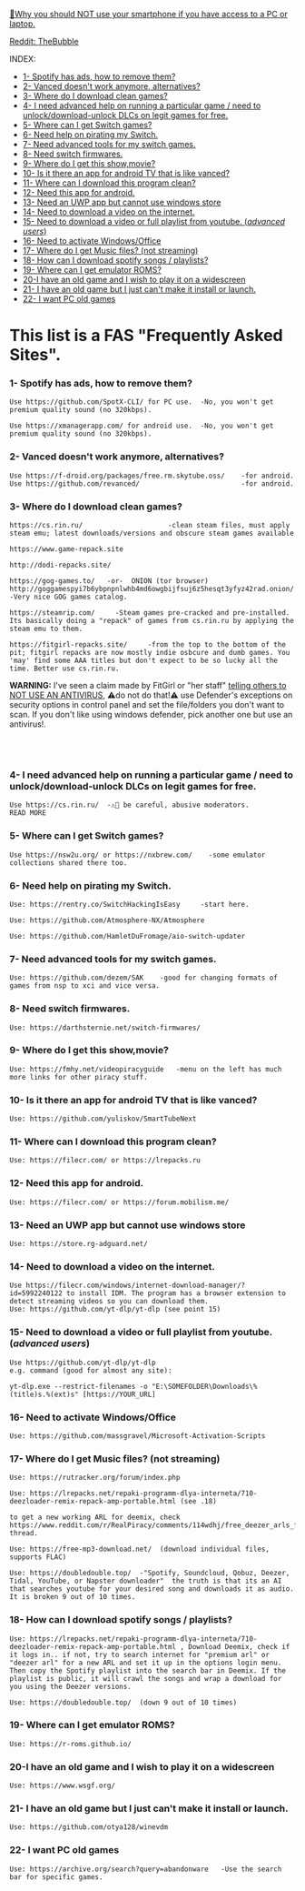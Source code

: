  [📵Why you should NOT use your smartphone if you have access to a PC or laptop.](https://youtu.be/VFns39RXPrU)

[Reddit: TheBubble](https://www.reddit.com/r/RealPiracy/comments/16nnm0t/new_name_new_icon_same_forum/)

INDEX:
  + [1- Spotify has ads, how to remove them?](#1--spotify-has-ads-how-to-remove-them)
+ [2- Vanced doesn't work anymore, alternatives?](#2--vanced-doesnt-work-anymore-alternatives)
+ [3- Where do I download clean games?](#3--where-do-i-download-clean-games)
+ [4- I need advanced help on running a particular game / need to unlock/download-unlock DLCs on legit games for free.](#4--i-need-advanced-help-on-running-a-particular-game--need-to-unlockdownload-unlock-dlcs-on-legit-games-for-free)
+ [5- Where can I get Switch games?](#5--where-can-i-get-switch-games)
+ [6- Need help on pirating my Switch.](#6--need-help-on-pirating-my-switch)
+ [7- Need advanced tools for my switch games.](#7--need-advanced-tools-for-my-switch-games)
+ [8- Need switch firmwares.](#8--need-switch-firmwares)
+ [9- Where do I get this show,movie?](#9--where-do-i-get-this-show-movie-)
+ [10- Is it there an app for android TV that is like vanced?](#10--is-it-there-an-app-for-android-tv-that-is-like-vanced)
+ [11- Where can I download this program clean?](#11--where-can-i-download-this-program-clean)
+ [12- Need this app for android.](#12--need-this-app-for-android)
+ [13- Need an UWP app but cannot use windows store](#13--need-an-uwp-app-but-cannot-use-windows-store)
+ [14- Need to download a video on the internet.](#14--need-to-download-a-video-on-the-internet)
+ [15- Need to download a video or full playlist from youtube. (*advanced users*)](#15--need-to-download-a-video-or-full-playlist-from-youtube-advanced-users)
+ [16- Need to activate Windows/Office](#16--need-to-activate-windowsoffice)
+ [17- Where do I get Music files? (not streaming)](#17--where-do-i-get-music-files-not-streaming)
+ [18- How can I download spotify songs / playlists?](#18--how-can-i-download-spotify-songs--playlists)
+ [19- Where can I get emulator ROMS? ](#19--where-can-i-get-emulator-roms)
+ [20-I have an old game and I wish to play it on a widescreen](#20-i-have-an-old-game-and-i-wish-to-play-it-on-a-widescreen)
+ [21- I have an old game but I just can't make it install or launch.](#21--i-have-an-old-game-but-i-just-cant-make-it-install-or-launch)
+ [22- I want PC old games](#22--i-want-pc-old-games)




# This list is a FAS "Frequently Asked Sites".

### 1- Spotify has ads, how to remove them?

    Use https://github.com/SpotX-CLI/ for PC use.  -No, you won't get premium quality sound (no 320kbps).

    Use https://xmanagerapp.com/ for android use.  -No, you won't get premium quality sound (no 320kbps).

### 2- Vanced doesn't work anymore, alternatives?

    Use https://f-droid.org/packages/free.rm.skytube.oss/    -for android.
    Use https://github.com/revanced/                         -for android.

### 3- Where do I download clean games?

       
    https://cs.rin.ru/                     -clean steam files, must apply steam emu; latest downloads/versions and obscure steam games available

    https://www.game-repack.site

    http://dodi-repacks.site/

    https://gog-games.to/   -or-  ONION (tor browser) http://goggamespyi7b6ybpnpnlwhb4md6owgbijfsuj6z5hesqt3yfyz42rad.onion/     -Very nice GOG games catalog.
    
    https://steamrip.com/     -Steam games pre-cracked and pre-installed. Its basically doing a "repack" of games from cs.rin.ru by applying the steam emu to them.

    https://fitgirl-repacks.site/     -from the top to the bottom of the pit; fitgirl repacks are now mostly indie osbcure and dumb games. You 'may' find some AAA titles but don't expect to be so lucky all the time. Better use cs.rin.ru.

__WARNING:__ I've seen a claim made by FitGirl or "her staff" [telling others to NOT USE AN ANTIVIRUS](https://fitgirl-repacks.site/tiny-tinas-wonderlands/), ⚠do not do that!⚠ use Defender's exceptions on security options in control panel and set the file/folders you don't want to scan. If you don't like using windows defender, pick another one but use an antivirus!. 



<br>



<br>

### 4- I need advanced help on running a particular game / need to unlock/download-unlock DLCs on legit games for free.

    Use https://cs.rin.ru/  -⚠🧂 be careful, abusive moderators.
    READ MORE


### 5- Where can I get Switch games?

    Use https://nsw2u.org/ or https://nxbrew.com/    -some emulator collections shared there too.

### 6- Need help on pirating my Switch.

    Use: https://rentry.co/SwitchHackingIsEasy     -start here.

    Use: https://github.com/Atmosphere-NX/Atmosphere

    Use: https://github.com/HamletDuFromage/aio-switch-updater

### 7- Need advanced tools for my switch games.

    Use: https://github.com/dezem/SAK    -good for changing formats of games from nsp to xci and vice versa.

### 8- Need switch firmwares.

    Use: https://darthsternie.net/switch-firmwares/

### 9- Where do I get this show,movie?

    Use: https://fmhy.net/videopiracyguide   -menu on the left has much more links for other piracy stuff.

### 10- Is it there an app for android TV that is like vanced?

    Use: https://github.com/yuliskov/SmartTubeNext

### 11- Where can I download this program clean?

    Use: https://filecr.com/ or https://lrepacks.ru

### 12- Need this app for android.

    Use: https://filecr.com/ or https://forum.mobilism.me/

### 13- Need an UWP app but cannot use windows store

    Use: https://store.rg-adguard.net/

### 14- Need to download a video on the internet.

    Use https://filecr.com/windows/internet-download-manager/?id=5992240122 to install IDM. The program has a browser extension to detect streaming videos so you can download them.
    Use: https://github.com/yt-dlp/yt-dlp (see point 15)

### 15- Need to download a video or full playlist from youtube. (*advanced users*)

    Use https://github.com/yt-dlp/yt-dlp
    e.g. command (good for almost any site): 
    
    yt-dlp.exe --restrict-filenames -o "E:\SOMEFOLDER\Downloads\%(title)s.%(ext)s" [https://YOUR_URL]

### 16- Need to activate Windows/Office

    Use: https://github.com/massgravel/Microsoft-Activation-Scripts
    
### 17- Where do I get Music files? (not streaming)

    Use: https://rutracker.org/forum/index.php
    
    Use: https://lrepacks.net/repaki-programm-dlya-interneta/710-deezloader-remix-repack-amp-portable.html (see .18)
    
    to get a new working ARL for deemix, check https://www.reddit.com/r/RealPiracy/comments/114wdhj/free_deezer_arls_for_deemix thread.
    
    Use: https://free-mp3-download.net/  (download individual files, supports FLAC)
    
    Use: https://doubledouble.top/  -"Spotify, Soundcloud, Qobuz, Deezer, Tidal, YouTube, or Napster downloader"  the truth is that its an AI that searches youtube for your desired song and downloads it as audio. It is broken 9 out of 10 times.
    
### 18- How can I download spotify songs / playlists?

    Use: https://lrepacks.net/repaki-programm-dlya-interneta/710-deezloader-remix-repack-amp-portable.html , Download Deemix, check if it logs in.. if not, try to search internet for "premium arl" or "deezer arl" for a new ARL and set it up in the options login menu. Then copy the Spotify playlist into the search bar in Deemix. If the playlist is public, it will crawl the songs and wrap a download for you using the Deezer versions.

    Use: https://doubledouble.top/  (down 9 out of 10 times)
    
### 19- Where can I get emulator ROMS? 
    
    Use: https://r-roms.github.io/

### 20-I have an old game and I wish to play it on a widescreen

    Use: https://www.wsgf.org/
   
### 21- I have an old game but I just can't make it install or launch.

    Use: https://github.com/otya128/winevdm
    
### 22- I want PC old games

    Use: https://archive.org/search?query=abandonware   -Use the search bar for specific games.

